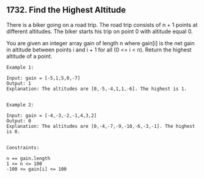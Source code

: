 ## 1732. Find the Highest Altitude
There is a biker going on a road trip. The road trip consists of n + 1 points at different altitudes. 
The biker starts his trip on point 0 with altitude equal 0.

You are given an integer array gain of length n where gain[i] is the net gain in altitude between points i and i + 1 
for all (0 <= i < n). Return the highest altitude of a point.

 
```
Example 1:

Input: gain = [-5,1,5,0,-7]
Output: 1
Explanation: The altitudes are [0,-5,-4,1,1,-6]. The highest is 1.


Example 2:

Input: gain = [-4,-3,-2,-1,4,3,2]
Output: 0
Explanation: The altitudes are [0,-4,-7,-9,-10,-6,-3,-1]. The highest is 0.
 

Constraints:

n == gain.length
1 <= n <= 100
-100 <= gain[i] <= 100
```